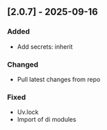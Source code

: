## [2.0.7] - 2025-09-16

### Added
- Add secrets: inherit

### Changed
- Pull latest changes from repo

### Fixed
- Uv.lock
- Import of di modules

